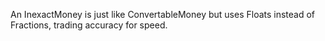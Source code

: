 An InexactMoney is just like ConvertableMoney but uses Floats instead of Fractions, trading accuracy for speed.